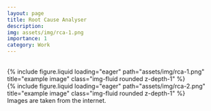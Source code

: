 ```yaml
---
layout: page
title: Root Cause Analyser
description:
img: assets/img/rca-1.png
importance: 1
category: Work
---
```


<br>
<div class="row">
    <div class="col-sm mt-3 mt-md-0">
        {% include figure.liquid loading="eager" path="assets/img/rca-1.png" title="example image" class="img-fluid rounded z-depth-1" %}
    </div>
    <div class="col-sm mt-3 mt-md-0">
        {% include figure.liquid loading="eager" path="assets/img/rca-2.png" title="example image" class="img-fluid rounded z-depth-1" %}
    </div>
</div>
<div class="caption">
    Images are taken from the internet.
</div>
